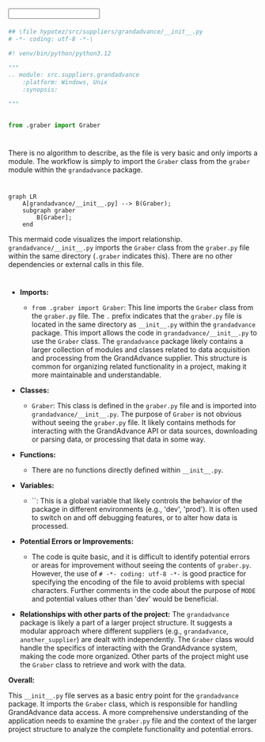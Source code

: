 # <input code>

```python
## \file hypotez/src/suppliers/grandadvance/__init__.py
# -*- coding: utf-8 -*-\

#! venv/bin/python/python3.12

"""
.. module: src.suppliers.grandadvance 
	:platform: Windows, Unix
	:synopsis:

"""


from .graber import Graber
```

# <algorithm>

There is no algorithm to describe, as the file is very basic and only imports a module.  The workflow is simply to import the `Graber` class from the `graber` module within the `grandadvance` package.

# <mermaid>

```mermaid
graph LR
    A[grandadvance/__init__.py] --> B(Graber);
    subgraph graber
        B[Graber];
    end
```

This mermaid code visualizes the import relationship. `grandadvance/__init__.py` imports the `Graber` class from the `graber.py` file within the same directory (`.graber` indicates this).  There are no other dependencies or external calls in this file.

# <explanation>

* **Imports:**
    * `from .graber import Graber`: This line imports the `Graber` class from the `graber.py` file. The `.` prefix indicates that the `graber.py` file is located in the same directory as `__init__.py` within the `grandadvance` package. This import allows the code in `grandadvance/__init__.py` to use the `Graber` class.  The `grandadvance` package likely contains a larger collection of modules and classes related to data acquisition and processing from the GrandAdvance supplier. This structure is common for organizing related functionality in a project, making it more maintainable and understandable.

* **Classes:**
    * `Graber`: This class is defined in the `graber.py` file and is imported into `grandadvance/__init__.py`.   The purpose of `Graber` is not obvious without seeing the `graber.py` file.  It likely contains methods for interacting with the GrandAdvance API or data sources, downloading or parsing data, or processing that data in some way.  

* **Functions:**
    * There are no functions directly defined within `__init__.py`.

* **Variables:**
    * ``: This is a global variable that likely controls the behavior of the package in different environments (e.g., 'dev', 'prod').  It is often used to switch on and off debugging features, or to alter how data is processed.

* **Potential Errors or Improvements:**
    * The code is quite basic, and it is difficult to identify potential errors or areas for improvement without seeing the contents of `graber.py`.  However, the use of `# -*- coding: utf-8 -*-` is good practice for specifying the encoding of the file to avoid problems with special characters.  Further comments in the code about the purpose of `MODE` and potential values other than 'dev' would be beneficial.

* **Relationships with other parts of the project:**
    The `grandadvance` package is likely a part of a larger project structure. It suggests a modular approach where different suppliers (e.g., `grandadvance`, `another_supplier`) are dealt with independently. The `Graber` class would handle the specifics of interacting with the GrandAdvance system, making the code more organized.  Other parts of the project might use the `Graber` class to retrieve and work with the data.


**Overall:**

This `__init__.py` file serves as a basic entry point for the `grandadvance` package. It imports the `Graber` class, which is responsible for handling GrandAdvance data access.  A more comprehensive understanding of the application needs to examine the `graber.py` file and the context of the larger project structure to analyze the complete functionality and potential errors.